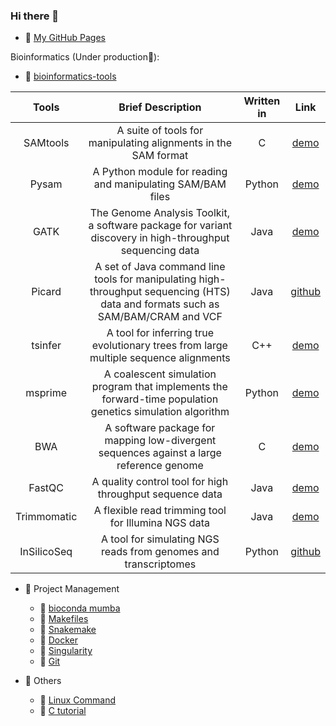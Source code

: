 ### Hi there 👋

- 💬 [My GitHub Pages](https://jingwora.github.io/index.html)

Bioinformatics (Under production🌱):

- 📕 [bioinformatics-tools](https://github.com/jingwora/bioinformatics-on-cloud)

| Tools | Brief Description | Written in | Link |
|:-----------:|:---------:|:----------:|:-----------:|
| SAMtools    | A   suite of tools for manipulating alignments in the SAM format                                              | C          | [demo](https://github.com/jingwora/bioinformatics-tools/blob/main/tools/SAMtools/SAMtools_v-01.ipynb) |
| Pysam       | A   Python module for reading and manipulating SAM/BAM files                                                  | Python     | [demo](https://github.com/jingwora/bioinformatics-on-cloud/blob/main/tools/pysam/pysam_v-01.ipynb)  |
| GATK       | The Genome Analysis Toolkit, a software package for variant discovery in high-throughput sequencing data | Java     | [demo](https://github.com/jingwora/bioinformatics-tools/blob/main/tools/Gatk/Gatk_variant_call.ipynb) |
| Picard       | A set of Java command line tools for manipulating high-throughput sequencing (HTS) data and formats such as SAM/BAM/CRAM and VCF | Java     | [github](https://broadinstitute.github.io/picard/) |
| tsinfer     | A   tool for inferring true evolutionary trees from large multiple sequence   alignments                      | C++        |  [demo](https://github.com/jingwora/bioinformatics-on-cloud/blob/main/tools/tsinfer/Tskit-tsinfer_v-01.ipynb) |
| msprime     | A   coalescent simulation program that implements the forward-time population   genetics simulation algorithm | Python     |  [demo](https://github.com/jingwora/bioinformatics-on-cloud/blob/main/tools/msprime/msprime_v-01.ipynb) |
| BWA         | A   software package for mapping low-divergent sequences against a large   reference genome                   | C          |  [demo](https://github.com/jingwora/bioinformatics-on-cloud/blob/main/tools/bwa/bwa_v-02-03.ipynb) |
| FastQC      | A   quality control tool for high throughput sequence data                                                    | Java       |  [demo](https://github.com/jingwora/bioinformatics-tools/blob/main/tools/fastqc/fastqc.ipynb) |
| Trimmomatic | A   flexible read trimming tool for Illumina NGS data                                                         | Java       |  [demo](https://github.com/jingwora/bioinformatics-tools/blob/main/tools/trimmomatic/trimmomatic.ipynb) |
| InSilicoSeq | A tool for simulating NGS reads from genomes and transcriptomes | Python       | [github](https://github.com/ScrippsGenomeDynamics/InSilicoSeq) |
 
- 📕 Project Management
  - 📄 [bioconda mumba](https://github.com/jingwora/bioinformatics-tools/blob/main/tools/bioconda/bioconda.ipynb)
  - 📄 [Makefiles](https://github.com/jingwora/bioinformatics-tools/blob/main/tools/Makefile/Makefile-tutorial.ipynb)
  - 📄 [Snakemake](https://github.com/jingwora/bioinformatics-on-cloud/blob/main/tools/Snakemake/snakemake-tutorial/example-workflow.ipynb)
  - 📄 [Docker](https://github.com/jingwora/bioinformatics-tools/blob/main/tools/docker/docker-tutorial.ipynb)
  - 📄 [Singularity](https://github.com/jingwora/bioinformatics-tools/blob/main/tools/singularity/Singularity-01-lolcow.ipynb)
  - 📄 [Git](https://github.com/jingwora/bioinformatics-tools/blob/main/tools/Git/Git.ipynb)
 
- 📕 Others
  - 📄 [Linux Command](https://github.com/jingwora/bioinformatics-tools/blob/main/tools/linux-command/linux-cmd.ipynb)
  - 📄 [C tutorial](https://github.com/jingwora/c_tutorial)

<!--
**jingwora/jingwora** is a ✨ _special_ ✨ repository because its `README.md` (this file) appears on your GitHub profile.

Here are some ideas to get you started:

- 🔭 I’m currently working on ...
- 🌱 I’m currently learning ...
- 👯 I’m looking to collaborate on ...
- 🤔 I’m looking for help with ...
- 💬 Ask me about ...
- 📫 How to reach me: ...
- 😄 Pronouns: ...
- ⚡ Fun fact: ...
-->
